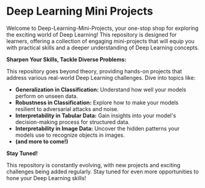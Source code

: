 # Deep Learning Mini Projects
Welcome to Deep-Learning-Mini-Projects, your one-stop shop for exploring the exciting world of Deep Learning! This repository is designed for learners, offering a collection of engaging mini-projects that will equip you with practical skills and a deeper understanding of Deep Learning concepts.

**Sharpen Your Skills, Tackle Diverse Problems:**

This repository goes beyond theory, providing hands-on projects that address various real-world Deep Learning challenges. Dive into topics like:

* **Generalization in Classification:** Understand how well your models perform on unseen data.
* **Robustness in Classification:** Explore how to make your models resilient to adversarial attacks and noise.
* **Interpretability in Tabular Data:** Gain insights into your model's decision-making process for structured data.
* **Interpretability in Image Data:** Uncover the hidden patterns your models use to recognize objects in images.
* **(and more to come!)**


**Stay Tuned!** 

This repository is constantly evolving, with new projects and exciting challenges being added regularly. Stay tuned for even more opportunities to hone your Deep Learning skills! 

